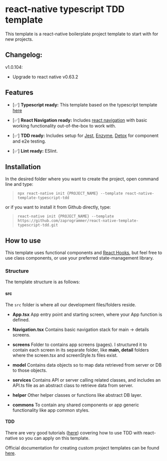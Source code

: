 # react-native typescript TDD template
This template is a react-native boilerplate project template to start with for new projects.

## Changelog:
v1.0.104:
* Upgrade to react native v0.63.2

## Features

*  [✅]  **Typescript ready:** This template based on the typescript template [here](https://github.com/react-native-community/react-native-template-typescript)

*  [✅]  **React Navigation ready:** Includes [react navigation](https://reactnavigation.org/) with basic working functionality out-of-the-box to work with.

*  [✅]  **TDD ready:** Includes setup for [Jest](https://jestjs.io/), [Enzyme](https://enzymejs.github.io/enzyme/), [Detox](https://github.com/wix/Detox) for component and e2e testing.

*  [✅]  **Lint ready:** ESlint.


## Installation
In the desired folder where you want to create the project, open command line and type:


>`npx react-native init {PROJECT_NAME} --template react-native-template-typescript-tdd`

or if you want to install it from Github directly, type:

>`react-native init {PROJECT_NAME} --template https://github.com/zaprogrammer/react-native-template-typescript-tdd.git`


## How to use
This template uses functional components and [React Hooks](https://reactjs.org/docs/hooks-intro.html), but feel free to use class components, or use your preferred state-management library.


### Structure
The template structure is as follows:


#### src

The `src` folder is where all our development files/folders reside.

-  **App.tsx** 
App entry point and starting screen, where your App function is defined.

-  **Navigation.tsx**
Contains basic navigation stack for main -> details screens.

-  **screens**
Folder to contains app screens (pages). I structured it to contain each screen in its separate folder, like **main, detail** folders where the screen.tsx and screenStyle.ts files exist.

-  **model**
Contains data objects so to map data retrieved from server or DB to those objects.

-  **services**
Contains API or server calling related classes, and includes an API.ts file as an abstract class to retrieve data from server.

-  **helper**
Other helper classes or functions like abstract DB layer.

-  **commons**
To contain any shared components or app generic functionality like app common styles.

#### TDD

There are very good tutorials ([here](https://learntdd.in/react-native/)) covering how to use TDD with react-native so you can apply on this template.


Official documentation for creating custom project templates can be found [here](https://github.com/react-native-community/cli/blob/master/docs/init.md#creating-custom-template).

